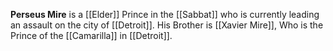 **Perseus Mire** is a [[Elder]] Prince in the [[Sabbat]] who is currently leading an assault on the city of [[Detroit]]. His Brother is [[Xavier Mire]], Who is the Prince of the [[Camarilla]] in [[Detroit]]. 